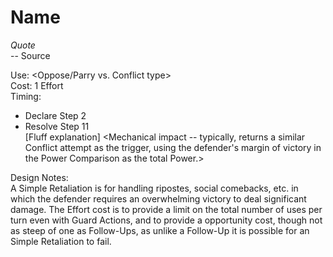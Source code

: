 # Name

*Quote*  
-- Source

Use: <Oppose/Parry vs. Conflict type>  
Cost: 1 Effort  
Timing:  
* Declare Step 2
* Resolve Step 11  
[Fluff explanation] <Mechanical impact -- typically, returns a similar Conflict attempt as the trigger, using the defender's margin of victory in the Power Comparison as the total Power.>  

Design Notes:  
A Simple Retaliation is for handling ripostes, social comebacks, etc. in which the defender requires an overwhelming victory to deal significant damage. The Effort cost is to provide a limit on the total number of uses per turn even with Guard Actions, and to provide a opportunity cost, though not as steep of one as Follow-Ups, as unlike a Follow-Up it is possible for an Simple Retaliation to fail.